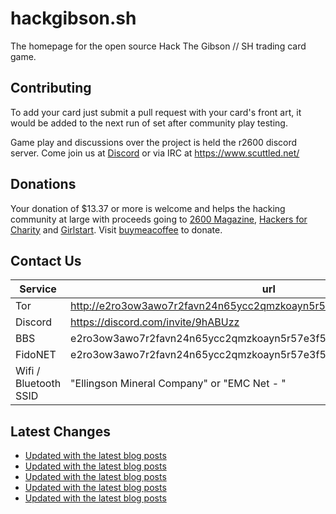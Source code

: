 # hackgibson.sh
The homepage for the open source Hack The Gibson // SH trading card game.


## Contributing

To add your card just submit a pull request with your card's front art, it would be added to the next run of set after community play testing.

Game play and discussions over the project is held the r2600 discord server. Come join us at [Discord](https://discord.com/invite/9hABUzz) or via IRC at https://www.scuttled.net/


## Donations

Your donation of $13.37 or more is welcome and helps the hacking community at large with proceeds going to [2600 Magazine](https://2600.com/), [Hackers for Charity](https://hackersforcharity.org) and [Girlstart](https://girlstart.org).  Visit [buymeacoffee](https://www.buymeacoffee.com/hackgibson.sh) to donate.


## Contact Us

Service | url
-|-
Tor | http://e2ro3ow3awo7r2favn24n65ycc2qmzkoayn5r57e3f56nvjwdcgg32ad.onion
Discord | https://discord.com/invite/9hABUzz
BBS | e2ro3ow3awo7r2favn24n65ycc2qmzkoayn5r57e3f56nvjwdcgg32ad.onion:23
FidoNET | e2ro3ow3awo7r2favn24n65ycc2qmzkoayn5r57e3f56nvjwdcgg32ad.onion:24554
Wifi / Bluetooth SSID | "Ellingson Mineral Company" or "EMC Net - <fidonet address>"

## Latest Changes
<!-- BLOG-POST-LIST:START -->
- [Updated with the latest blog posts](https://github.com/DFW2600/hackgibson.sh/commit/7705f013e8f1115863a2678df7d64004b44e1d6a)
- [Updated with the latest blog posts](https://github.com/DFW2600/hackgibson.sh/commit/60f69e59a497fc68286860587a279cda4d34aa28)
- [Updated with the latest blog posts](https://github.com/DFW2600/hackgibson.sh/commit/c9eb6aaf92cdab27b37d3c0f52ae4d1ccc8ba8cd)
- [Updated with the latest blog posts](https://github.com/DFW2600/hackgibson.sh/commit/e524a4bd6d9fb9fc591098a7d926661e426f4e8e)
- [Updated with the latest blog posts](https://github.com/DFW2600/hackgibson.sh/commit/269543fe7546adbb1bd0fe08f6926918ace3c6b2)
<!-- BLOG-POST-LIST:END -->
